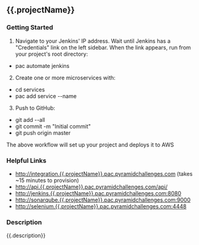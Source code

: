 ## {{.projectName}}

### Getting Started
1. Navigate to your Jenkins' IP address. Wait until Jenkins has a "Credentials" link on the left sidebar. When the link appears, run from your project's root directory:

* pac automate jenkins

2. Create one or more microservices with:

* cd services
* pac add service --name <service-name>

3. Push to GitHub:

* git add --all
* git commit -m "Initial commit"
* git push origin master

The above workflow will set up your project and deploys it to AWS

### Helpful Links
* [http://integration.{{.projectName}}.pac.pyramidchallenges.com](http://integration.{{.projectName}}.pac.pyramidchallenges.com) (takes ~15 minutes to provision)
* [http://api.{{.projectName}}.pac.pyramidchallenges.com/api/<service-name>](http://api.{{.projectName}}.pac.pyramidchallenges.com/api/<service-name>)
* [http://jenkins.{{.projectName}}.pac.pyramidchallenges.com:8080](http://jenkins.{{.projectName}}.pac.pyramidchallenges.com:8080)
* [http://sonarqube.{{.projectName}}.pac.pyramidchallenges.com:9000](http://sonarqube.{{.projectName}}.pac.pyramidchallenges.com:9000)
* [http://selenium.{{.projectName}}.pac.pyramidchallenges.com:4448](http://selenium.{{.projectName}}.pac.pyramidchallenges.com:4448)

### Description
{{.description}}
